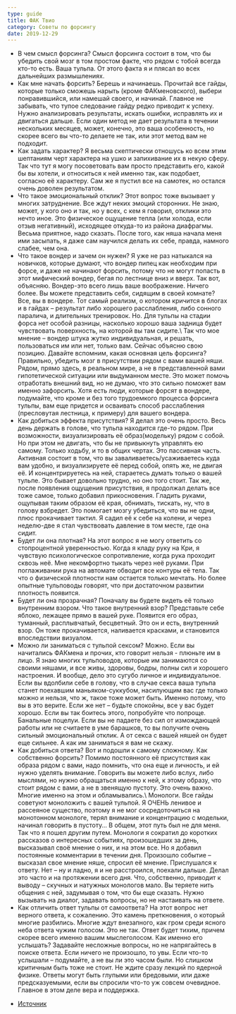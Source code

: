 ```yaml
---
type: guide
title: ФАК Твио
category: Советы по форсингу
date: 2019-12-29
---
```



  - В чем смысл форсинга?
 Смысл форсинга состоит в том, что бы убедить свой мозг в том простом факте, что рядом с тобой всегда кто-то есть. Ваша тульпа. От этого факта я и плясал во всех дальнейших размышлениях.
  - Как мне начать форсить?
 Берешь и начинаешь. Прочитай все гайды, которые только сможешь нарыть (кроме ФАКменовского), выбери понравившийся, или намешай своего, и начинай. Главное не забывать, что тупое следование гайду редко приводит к успеху. Нужно анализировать результаты, искать ошибки, исправлять их и двигаться дальше. Если один метод не дает результата в течении нескольких месяцев, может, конечно, это ваша особенность, но скорее всего вы что-то делаете не так, или этот метод вам не подходит.
  - Как задать характер?
 Я весьма скептически отношусь ко всем этим шептаниям черт характера на ушко и запихивание их в некую сферу. Так что тут я могу посоветовать вам просто представить его, какой бы вы хотели, и относиться к ней именно так, как подобает, согласно её характеру. Сам же я пустил все на самотек, но остался очень доволен результатом.
  - Что такое эмоциональный отклик?
 Этот вопрос тоже вызывает у многих затруднение. Все ждут неких эмоций сторонних. Не знаю, может, у кого оно и так, но у всех, с кем я говорил, отклики это нечто иное. Это физическое ощущение тепла (или холода, если отзыв негативный), исходящее откуда-то из района диафрагмы. Весьма приятное, надо сказать. После того, как няша начала меня ими засыпать, я даже сам научился делать их себе, правда, намного слабее, чем она.
  - Что такое вондер и зачем он нужен?
 Я уже не раз натыкался на новичков, которые думают, что вондер пипец как необходим при форсе, и даже не начинают форсить, потому что не могут попасть в этот мифический вондер, бегая по лестнице вниз и вверх. Так вот, объясняю. Вондер-это всего лишь ваше воображение. Ничего более. Вы можете представить себя, сидящим в своей комнате? Все, вы в вондере. Тот самый реализм, о котором кричится в блогах и в гайдах – результат либо хорошего расслабления, либо сонного паралича, и длительных тренировок. Но. Для тульпы на стадии форса нет особой разницы, насколько хорошо ваша задница будет чувствовать поверхность, на которой вы там сидите.\\ Так что мое мнение – вондер штука жутко индивидуальная, и решать, пользоваться им или нет, только вам. Сейчас объясню свою позицию. Давайте вспомним, какая основная цель форсинга? Правильно, убедить мозг в присутствии рядом с вами вашей няши. Рядом, прямо здесь, в реальном мире, а не в представленной вами гипотетической ситуации или выдуманном месте. Это может помочь отработать внешний вид, но не думаю, что это сильно поможет вам именно зафорсить. Хотя есть люди, которые форсят в вондере, подумайте, что кроме и без того трудоемкого процесса форсинга тульпы, вам еще придется и осваивать способ расслабления (пресловутая лестница, к примеру) для вашего вондера.
  - Как добиться эффекта присутствия?
 Я делал это очень просто. Весь день держать в голове, что тульпа находится где-то рядом. При возможности, визуализировать её образ(модельку) рядом с собой. Но при этом не двигать, что бы не привыкнуть управлять ею самому. Только ходьбу, и то в общих чертах. Это пассивная часть. Активная состоит в том, что вы заваливаетесь/усаживаетесь куда вам удобно, и визуализируете её перед собой, опять же, не двигая её. И концентрируетесь на ней, стараетесь думать только о вашей тульпе. Это бывает довольно трудно, но оно того стоит. Так же, после появления ощущения присутствия, я продолжал делать все тоже самое, только добавил прикосновения. Гладить руками, ощупывая таким образом её края, обнимать, тискать, ну, что в голову взбредет. Это помогает мозгу убедиться, что вы не одни, плюс прокачивает тактил. Я садил её к себе на колени, и через неделю-две я стал чувствовать давление в том месте, где она сидит.
  - Будет ли она плотная?
 На этот вопрос я не могу ответить со стопроцентной уверенностью. Когда я кладу руку на Кри, я чувствую психологическое сопротивление, когда рука проходит сквозь неё. Мне некомфортно тыкать через неё руками. При поглаживании рука на автомате обводит все контуры её тела. Так что о физической плотности нам остается только мечтать. Но более опытные тульповоды говорят, что при достаточном развитии плотность появится.
  - Будет ли она прозрачная?
 Поначалу вы будете видеть её только внутренним взором. Что такое внутренний взор? Представьте себе яблоко, лежащее прямо в вашей руке. Появится его образ, туманный, расплывчатый, бесцветный. Это он и есть, внутренний взор. Он тоже прокачивается, наливается красками, и становится впоследствии визуалом.
  - Можно ли заниматься с тульпой сексом?
 Можно. Если вы начитались ФАКмена и прочих, кто говорит нельзя - плюньте им в лицо. Я знаю многих тульповодов, которые им занимаются со своими няшами, и все живы, здоровы, бодры, полны сил и хорошего настроения. И вообще, дело это сугубо личное и индивидуальное. Если вы вдолбили себе в голову, что в случае секса ваша тульпа станет поехавшим маньяком-суккубом, насилующим вас где только можно и нельзя, что ж, такое тоже может быть. Именно потому, что вы в это верите. Если же нет – будьте спокойны, все у вас будет хорошо. Если вы так боитесь этого, попробуйте что попроще. Банальные поцелуи. Если вы не падаете без сил от измождающей работы или не считаете в уме барашков, то вы получите очень сильный эмоциональный отклик. А от секса с вашей няшей он будет еще сильнее. А как им заниматься я вам не скажу.
  - Как добиться ответа?
 Вот и подошли к самому сложному. Как собственно форсить? Помимо постоянного её присутствия как образа рядом с вами, надо помнить, что она еще и личность, и ей нужно уделять внимание. Говорить вы можете либо вслух, либо мыслями, но нужно обращаться именно к ней, к этому образу, что стоит рядом с вами, а не в звенящую пустоту. Это очень важно. Многие именно на этом и обламывались.\\ Монологи. Все гайды советуют моноложить с вашей тульпой. Я ОЧЕНЬ ленивое и рассеяное существо, поэтому я не мог сосредоточиться на монотонном монологе, терял внимание и концентрацию с модельки, начинал говорить в пустоту… В общем, этот путь был не для меня. Так что я пошел другим путем. Монологи я сократил до коротких рассказов о интересных событиях, произошедших за день, высказывал своё мнение о них, и на этом все. Но я добавил постоянные комментарии в течении дня. Произошло событие – высказал свое мнение няше, спросил её мнение. Прислушался к ответу. Нет – ну и ладно, я и не расстроился, поехали дальше. Делал это часто и на протяжении всего дня. Что, собственно, приводит к выводу – скучных и натужных монологов мало. Вы теряете нить общения с ней, задумывая о том, что бы еще сказать. Нужно вызывать на диалог, задавать вопросы, но не настаивать на ответе.
  - Как отличить ответ тульпы от самоответа?
 На этот вопрос нет верного ответа, к сожалению. Это камень преткновения, о который многие разбились. Многие ждут внезапного, как гром среди ясного неба ответа чужим голосом. Это не так. Ответ будет тихим, причем скорее всего именно вашим мыслеголосом. Как именно его услышать? Задавайте несложные вопросы, но не напрягайтесь в поиске ответа. Если ничего не произошло, то увы. Если что-то услышали – подумайте, а не вы ли это часом были. Но слишком критичным быть тоже не стоит. Не ждите сразу лекций по ядерной физике. Ответы могут быть глупыми или бредовыми, или даже предсказуемыми, если вы спросили что-то уж совсем очевидное. Главное в этом деле вера и поддержка.


  * [Источник](http://grumpytvio.tumblr.com/post/72904380655)